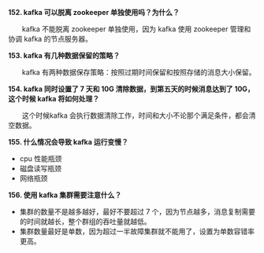 **152. kafka 可以脱离 zookeeper 单独使用吗？为什么？**

　　kafka 不能脱离 zookeeper 单独使用，因为 kafka 使用 zookeeper 管理和协调 kafka 的节点服务器。

**153. kafka 有几种数据保留的策略？**

　　kafka 有两种数据保存策略：按照过期时间保留和按照存储的消息大小保留。

**154. kafka 同时设置了 7 天和 10G 清除数据，到第五天的时候消息达到了 10G，这个时候 kafka 将如何处理？**

　　这个时候kafka 会执行数据清除工作，时间和大小不论那个满足条件，都会清空数据。

**155. 什么情况会导致 kafka 运行变慢？**

* cpu 性能瓶颈
* 磁盘读写瓶颈
* 网络瓶颈

**156. 使用 kafka 集群需要注意什么？**

* 集群的数量不是越多越好，最好不要超过
  7 个，因为节点越多，消息复制需要的时间就越长，整个群组的吞吐量就越低。
* 集群数量最好是单数，因为超过一半故障集群就不能用了，设置为单数容错率更高。



